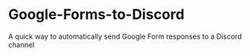 # Google-Forms-to-Discord
A quick way to automatically send Google Form responses to a Discord channel
